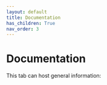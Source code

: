 ```yaml
---
layout: default
title: Documentation
has_children: True
nav_order: 3
---
```


# Documentation

This tab can host general information:

<!-- * Lab contact info can be found [here](https://docs.google.com/spreadsheets/d/1OiYoirHNtZBT8bKZNB3coksKqQD9v_xT-vuvld_zTHk/edit#gid=0) & lab calendar can be foun [here](https://calendar.google.com/calendar/u/0/r?cid=M3VoNjAzNHFkbzUxYzJtZmdsbzNwYTFuZWtAZ3JvdXAuY2FsZW5kYXIuZ29vZ2xlLmNvbQ)
	* Calendar can be embedded?
	* [Source](https://docs.google.com/document/d/1WEq79jU5XQkVPlTjdfVVzqdvtPiEA8QbJz8cDTTrYnk/edit)
		* Add any other general info?

		
* Remote connection instructions can be found [here](https://docs.google.com/document/d/1UNIsZXyM3PwA2SvhkySWy7I_0TsdyddG2C9QvfnCSik/edit)
* Calibration and maintenance procedures
* Safety plan -->